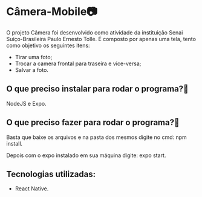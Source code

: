 # Câmera-Mobile📷

O projeto Câmera foi desenvolvido como atividade da instituição Senai Suíço-Brasileira Paulo Ernesto Tolle. É composto por apenas
uma tela, tento como objetivo os seguintes itens:
 - Tirar uma foto;
 - Trocar a camera frontal para traseira e vice-versa;
 - Salvar a foto.


## O que preciso instalar para rodar o programa?🤔
NodeJS e Expo.

## O que preciso fazer para rodar o programa?🤔
Basta que baixe os arquivos e na pasta dos mesmos digite no cmd:
npm install.

Depois com o expo instalado em sua máquina digite:
expo start.

## Tecnologias utilizadas:
 - React Native.

